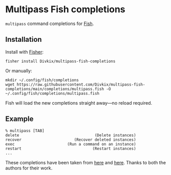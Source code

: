 # Multipass Fish completions

`multipass` command completions for [Fish](https://fishshell.com/).

## Installation

Install with [Fisher](https://github.com/jorgebucaran/fisher):

```console
fisher install Divkix/multipass-fish-completions
```

Or manually:

```console
mkdir ~/.config/fish/completions
wget https://raw.githubusercontent.com/Divkix/multipass-fish-completions/main/completions/multipass.fish -O ~/.config/fish/completions/multipass.fish
```

Fish will load the new completions straight away—no reload required.

## Example

```console
% multipass [TAB]
delete                                 (Delete instances)
recover                       (Recover deleted instances)
exec                       (Run a command on an instance)
restart                               (Restart instances)
...
```

These completions have been taken from [here](https://gist.github.com/linux-china/3e1a7ce99393382ad8fe575af19c8f07) and [here](https://gist.github.com/tmsick/45184f2b5976d0367f0b561f15f6d4a8).
Thanks to both the authors for their work.
